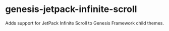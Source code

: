 genesis-jetpack-infinite-scroll
===============================

Adds support for JetPack Infinite Scroll to Genesis Framework child themes.
